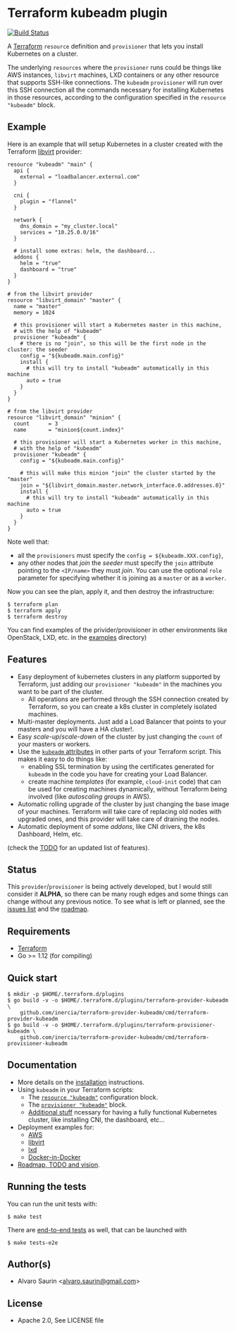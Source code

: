 # Terraform kubeadm plugin

[![Build Status](https://travis-ci.org/inercia/terraform-provider-kubeadm.svg?branch=master)](https://travis-ci.org/inercia/terraform-provider-kubeadm)

A [Terraform](https://terraform.io/) `resource` definition and `provisioner`
that lets you install Kubernetes on a cluster.

The underlying `resources` where the `provisioner` runs could be things like
AWS instances, `libvirt` machines, LXD containers or any other
resource that supports SSH-like connections. The `kubeadm` `provisioner`
will run over this SSH connection all the commands necessary for installing
Kubernetes in those resources, according to the configuration specified in
the `resource "kubeadm"` block.

## Example

Here is an example that will setup Kubernetes in a cluster
created with the Terraform [libvirt](github.com/dmacvicar/terraform-provider-libvirt/)
provider:

```hcl
resource "kubeadm" "main" {
  api {
    external = "loadbalancer.external.com"
  }
  
  cni {
    plugin = "flannel"
  }
  
  network {
    dns_domain = "my_cluster.local"  
    services = "10.25.0.0/16"
  }
  
  # install some extras: helm, the dashboard...
  addons {
    helm = "true"
    dashboard = "true"
  }
}

# from the libvirt provider
resource "libvirt_domain" "master" {
  name = "master"
  memory = 1024
  
  # this provisioner will start a Kubernetes master in this machine,
  # with the help of "kubeadm" 
  provisioner "kubeadm" {
    # there is no "join", so this will be the first node in the cluster: the seeder
    config = "${kubeadm.main.config}"
    install {
      # this will try to install "kubeadm" automatically in this machine
      auto = true
    }
  }
}

# from the libvirt provider
resource "libvirt_domain" "minion" {
  count      = 3
  name       = "minion${count.index}"
  
  # this provisioner will start a Kubernetes worker in this machine,
  # with the help of "kubeadm"
  provisioner "kubeadm" {
    config = "${kubeadm.main.config}"

    # this will make this minion "join" the cluster started by the "master"
    join = "${libvirt_domain.master.network_interface.0.addresses.0}"
    install {
      # this will try to install "kubeadm" automatically in this machine
      auto = true
    }
  }
}
```

Note well that:

* all the `provisioners` must specify the `config = ${kubeadm.XXX.config}`,
* any other nodes that _join_ the _seeder_ must specify the
`join` attribute pointing to the `<IP/name>` they must _join_. You can use
the optional `role` parameter for specifying whether it is joining as a
`master` or as a `worker`. 

Now you can see the plan, apply it, and then destroy the
infrastructure:

```console
$ terraform plan
$ terraform apply
$ terraform destroy
```

You can find examples of the privider/provisioner in other environments like OpenStack, LXD, etc. in the [examples](docs/examples) directory)

## Features

* Easy deployment of kubernetes clusters in any platform supported
by Terraform, just adding our `provisioner "kubeadm"` in the machines
you want to be part of the cluster.
  * All operations are performed through the SSH connection created by Terraform, 
  so you can create a k8s cluster in completely isolated machines.
* Multi-master deployments. Just add a Load Balancer that points
to your masters and you will have a HA cluster!.  
* Easy _scale-up_/_scale-down_ of the cluster by just changing the
`count` of your masters or workers.
* Use the [`kubeadm` attributes](../../wiki/Resource_kubeadm#attributes-reference)
in other parts of your Terraform script. This makes it easy to do things like:
  * enabling SSL termination by using the certificates generated for `kubeadm`
   in the code you have for creating your Load Balancer.
  * create machine _templates_ (for example, `cloud-init` code) that can 
  be used for creating machines dynamically, without Terraform being involved
  (like _autoscaling groups_ in AWS).
* Automatic rolling upgrade of the cluster by just changing the base
image of your machines. Terraform will take care of replacing old
nodes with upgraded ones, and this provider will take care of draining
the nodes.
* Automatic deployment of some _addons_, like CNI drivers, the k8s Dashboard,
Helm, etc.  

(check the [TODO](../../wiki/Roadmap) for an updated list of features).  

## Status

This `provider`/`provisioner` is being actively developed, but I would still consider
it **ALPHA**, so there can be many rough edges and some things can change without
any previous notice. To see what is left or planned, see the
[issues list](https://github.com/inercia/terraform-provider-kubeadm/issues) and the
[roadmap](../../wiki/Roadmap).

## Requirements

* [Terraform](https://www.terraform.io)
* Go >= 1.12 (for compiling)

## Quick start

```console
$ mkdir -p $HOME/.terraform.d/plugins
$ go build -v -o $HOME/.terraform.d/plugins/terraform-provider-kubeadm \
    github.com/inercia/terraform-provider-kubeadm/cmd/terraform-provider-kubeadm
$ go build -v -o $HOME/.terraform.d/plugins/terraform-provisioner-kubeadm \
    github.com/inercia/terraform-provider-kubeadm/cmd/terraform-provisioner-kubeadm
```

## Documentation

* More details on the [installation](../../wiki/Installation) 
instructions.
* Using `kubeadm` in your Terraform scripts:
  * The [`resource "kubeadm"`](../../wiki/Resource_kubeadm) configuration
  block.
  * The [`provisioner "kubeadm"`](../../wiki/Provisioner_kubeadm)
  block.
  * [Additional stuff](../../wiki/Additional_tasks) ncessary for 
  having a fully functional Kubernetes cluster, like installing
  CNI, the dashboard, etc...
* Deployment examples for:
  * [AWS](docs/examples/aws/README.md)
  * [libvirt](docs/examples/libvirt/README.md)
  * [lxd](docs/examples/lxd/README.md)
  * [Docker-in-Docker](docs/examples/dnd/README.md)
* [Roadmap, TODO and vision](../../wiki/Roadmap).

## Running the tests

You can run the unit tests with:

```console
$ make test
```

There are [end-to-end tests](tests/e2e) as well, that can be launched with

```console
$ make tests-e2e
```

## Author(s)

* Alvaro Saurin \<alvaro.saurin@gmail.com\>

## License

* Apache 2.0, See LICENSE file
